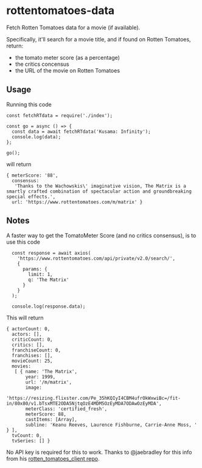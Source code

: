 # rottentomatoes-data

Fetch Rotten Tomatoes data for a movie (if available).

Specifically, it'll search for a movie title, and if found on Rotten Tomatoes, return:

- the tomato meter score (as a percentage)
- the critics concensus
- the URL of the movie on Rotten Tomatoes

## Usage

Running this code

```
const fetchRTdata = require('./index');

const go = async () => {
  const data = await fetchRTdata('Kusama: Infinity');
  console.log(data);
};

go();
```

will return

```
{ meterScore: '88',
  consensus:
   'Thanks to the Wachowskis\' imaginative vision, The Matrix is a smartly crafted combination of spectacular action and groundbreaking special effects.',
  url: 'https://www.rottentomatoes.com/m/matrix' }
```

## Notes

A faster way to get the TomatoMeter Score (and no critics consensus), is to use this code

```
  const response = await axios(
    'https://www.rottentomatoes.com/api/private/v2.0/search/',
    {
      params: {
        limit: 1,
        q: 'The Matrix'
      }
    }
  );

  console.log(response.data);
```

This will return

```
{ actorCount: 0,
  actors: [],
  criticCount: 0,
  critics: [],
  franchiseCount: 0,
  franchises: [],
  movieCount: 25,
  movies:
   [ { name: 'The Matrix',
       year: 1999,
       url: '/m/matrix',
       image:
        'https://resizing.flixster.com/Pe_35hKQIyI4CBM4ufrOkWxwiBc=/fit-in/80x80/v1.bTsxMTE2ODA5NjtqOzE4MDM5OzEyMDA7ODAwOzEyMDA',
       meterClass: 'certified_fresh',
       meterScore: 88,
       castItems: [Array],
       subline: 'Keanu Reeves, Laurence Fishburne, Carrie-Anne Moss, ' } ],
  tvCount: 0,
  tvSeries: [] }
```

No API key is required for this to work. Thanks to @jaebradley for this info from his [rotten_tomatoes_client repo](https://github.com/jaebradley/rotten_tomatoes_client).
